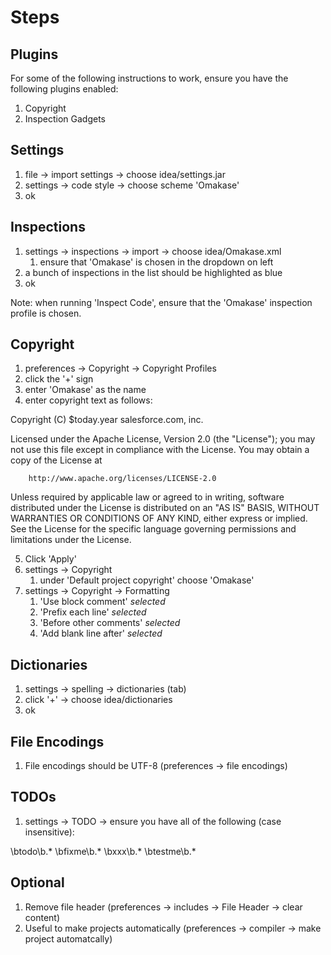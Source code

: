 Steps
=====

Plugins
-------
For some of the following instructions to work, ensure you have the following plugins enabled:

1. Copyright
2. Inspection Gadgets

Settings
--------
1. file -> import settings -> choose idea/settings.jar
2. settings -> code style -> choose scheme 'Omakase'
3. ok

Inspections
-----------
1. settings -> inspections -> import -> choose idea/Omakase.xml
    1. ensure that 'Omakase' is chosen in the dropdown on left
2. a bunch of inspections in the list should be highlighted as blue
3. ok

Note: when running 'Inspect Code', ensure that the 'Omakase' inspection profile is chosen.

Copyright
---------
1. preferences -> Copyright -> Copyright Profiles
2. click the '+' sign
3. enter 'Omakase' as the name
4. enter copyright text as follows:

Copyright (C) $today.year salesforce.com, inc.

Licensed under the Apache License, Version 2.0 (the "License");
you may not use this file except in compliance with the License.
You may obtain a copy of the License at

        http://www.apache.org/licenses/LICENSE-2.0

Unless required by applicable law or agreed to in writing, software
distributed under the License is distributed on an "AS IS" BASIS,
WITHOUT WARRANTIES OR CONDITIONS OF ANY KIND, either express or implied.
See the License for the specific language governing permissions and
limitations under the License.

 5. Click 'Apply'
 6. settings -> Copyright
    1. under 'Default project copyright' choose 'Omakase'
 7. settings -> Copyright -> Formatting
    1. 'Use block comment' *selected*
    2. 'Prefix each line' *selected*
    3. 'Before other comments' *selected*
    4. 'Add blank line after' *selected*

Dictionaries
------------
1. settings -> spelling -> dictionaries (tab)
2. click '+' -> choose idea/dictionaries
3. ok

File Encodings
--------------
1. File encodings should be UTF-8 (preferences -> file encodings)

TODOs
-----
1. settings -> TODO -> ensure you have all of the following (case insensitive):

\btodo\b.*
\bfixme\b.*
\bxxx\b.*
\btestme\b.*

Optional
--------
1. Remove file header (preferences -> includes -> File Header -> clear content)
2. Useful to make projects automatically (preferences -> compiler -> make project automatcally)

